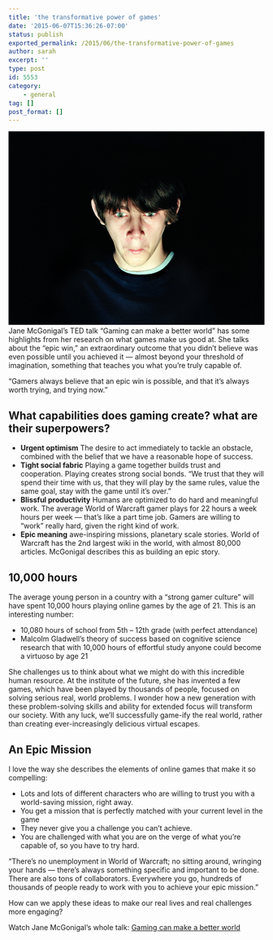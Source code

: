 ```yaml
---
title: 'the transformative power of games'
date: '2015-06-07T15:36:26-07:00'
status: publish
exported_permalink: /2015/06/the-transformative-power-of-games
author: sarah
excerpt: ''
type: post
id: 5553
category:
    - general
tag: []
post_format: []
---
```

[![boy's face lit by the light of a video game -- sense of urgency, a little bit of fear, but intense concentration](../../../uploads/2015/06/PTMouseBoy-Final-Flat.jpg)](http://www.mrtoledano.com/gamers/07)Jane McGonigal’s TED talk “Gaming can make a better world” has some highlights from her research on what games make us good at. She talks about the “epic win,” an extraordinary outcome that you didn’t believe was even possible until you achieved it — almost beyond your threshold of imagination, something that teaches you what you’re truly capable of.

“Gamers always believe that an epic win is possible, and that it’s always worth trying, and trying now.”

What capabilities does gaming create? what are their superpowers?
-----------------------------------------------------------------

- **Urgent optimism** The desire to act immediately to tackle an obstacle, combined with the belief that we have a reasonable hope of success.
- **Tight social fabric** Playing a game together builds trust and cooperation. Playing creates strong social bonds. “We trust that they will spend their time with us, that they will play by the same rules, value the same goal, stay with the game until it’s over.”
- **Blissful productivity** Humans are optimized to do hard and meaningful work. The average World of Warcraft gamer plays for 22 hours a week hours per week — that’s like a part time job. Gamers are willing to “work” really hard, given the right kind of work.
- **Epic meaning** awe-inspiring missions, planetary scale stories. World of Warcraft has the 2nd largest wiki in the world, with almost 80,000 articles. McGonigal describes this as building an epic story.

10,000 hours
------------

The average young person in a country with a “strong gamer culture” will have spent 10,000 hours playing online games by the age of 21. This is an interesting number:

- 10,080 hours of school from 5th – 12th grade (with perfect attendance)
- Malcolm Gladwell’s theory of success based on cognitive science research that with 10,000 hours of effortful study anyone could become a virtuoso by age 21

She challenges us to think about what we might do with this incredible human resource. At the institute of the future, she has invented a few games, which have been played by thousands of people, focused on solving serious real, world problems. I wonder how a new generation with these problem-solving skills and ability for extended focus will transform our society. With any luck, we’ll successfully game-ify the real world, rather than creating ever-increasingly delicious virtual escapes.

An Epic Mission
---------------

I love the way she describes the elements of online games that make it so compelling:

- Lots and lots of different characters who are willing to trust you with a world-saving mission, right away.
- You get a mission that is perfectly matched with your current level in the game
- They never give you a challenge you can’t achieve.
- You are challenged with what you are on the verge of what you’re capable of, so you have to try hard.

“There’s no unemployment in World of Warcraft; no sitting around, wringing your hands — there’s always something specific and important to be done. There are also tons of collaborators. Everywhere you go, hundreds of thousands of people ready to work with you to achieve your epic mission.”

How can we apply these ideas to make our real lives and real challenges more engaging?

Watch Jane McGonigal’s whole talk: [Gaming can make a better world](http://www.ted.com/talks/jane_mcgonigal_gaming_can_make_a_better_world/transcript?language=en#t-277649)